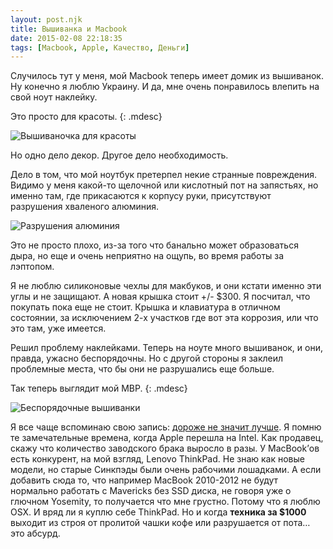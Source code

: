 ```yaml
---
layout: post.njk
title: Вышиванка и Macbook
date: 2015-02-08 22:18:35
tags: [Macbook, Apple, Качеcтво, Деньги]
---
```


Случилось тут у меня, мой Macbook теперь имеет домик из вышиванок. Ну конечно я люблю Украину. И да, мне очень понравилось влепить на свой ноут наклейку.

Это просто для красоты.
{: .mdesc}

![Вышиваночка для красоты](/static/files/old-media/mb-folk/10831836_852657174754382_395736697_n.jpg)

Но одно дело декор. Другое дело необходимость.

Дело в том, что мой ноутбук претерпел некие странные повреждения. Видимо у меня какой-то щелочной или кислотный пот на запястьях, но именно там, где прикасаются к корпусу руки, присутствуют разрушения хваленого алюминия.

![Разрушения алюминия](/static/files/old-media/mb-folk/2015209031700.jpg)

Это не просто плохо, из-за того что банально может образоваться дыра, но еще и очень неприятно на ощупь, во время работы за лэптопом.

Я не люблю силиконовые чехлы для макбуков, и они кстати именно эти углы и не защищают. А новая крышка стоит +/- $300. Я посчитал, что покупать пока еще не стоит. Крышка и клавиатура в отличном состоянии, за исключением 2-х участков где вот эта коррозия, или что это там, уже имеется.

Решил проблему наклейками. Теперь на ноуте много вышиванок, и они, правда, ужасно беспорядочны. Но с другой стороны я заклеил проблемные места, что бы они не разрушались еще больше.

Так теперь выглядит мой MBP.
{: .mdesc}

![Беспорядочные вышиванки](/static/files/old-media/mb-folk/2015209033250.jpg)

Я все чаще вспоминаю свою запись: [дороже не значит лучше](/blog/expensive-not-better/). Я помню те замечательные времена, когда Apple перешла на Intel. Как продавец, скажу что количество заводского брака выросло в разы. У MacBook’ов есть конкурент, на мой взгляд, Lenovo ThinkPad. Не знаю как новые модели, но старые Синкпэды были очень рабочими лошадками. А если добавить сюда то, что например MacBook 2010-2012 не будут нормально работать с Mavericks без SSD диска, не говоря уже о глючном Yosemity, то получается что мне грустно. Потому что я люблю OSX. И вряд ли я куплю себе ThinkPad. Но и когда **техника за $1000** выходит из строя от пролитой чашки кофе или разрушается от пота… это абсурд.

